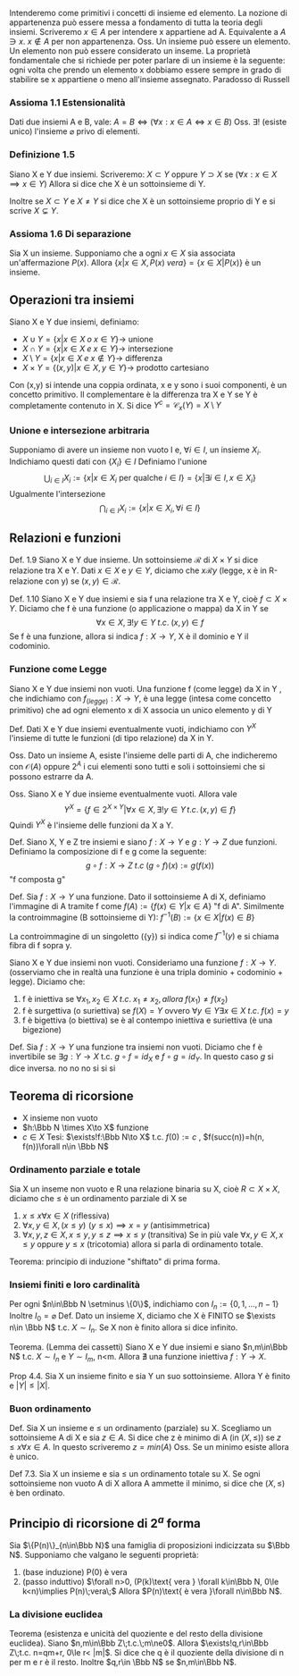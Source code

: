 Intenderemo come primitivi i concetti di insieme ed elemento.
La nozione di appartenenza può essere messa a fondamento di tutta la teoria degli insiemi.
Scriveremo $x\in A$ per intendere x appartiene ad A. Equivalente a $A\ni x$.
$x\notin A$ per non appartenenza.
Oss. Un insieme può essere un elemento. Un elemento non può essere considerato un inseme.
La proprietà fondamentale che si richiede per poter parlare di un insieme è la seguente: ogni volta che prendo un elemento x dobbiamo essere sempre in grado di stabilire se x appartiene o meno all'insieme assegnato.
Paradosso di Russell
### Assioma 1.1 Estensionalità
Dati due insiemi A e B, vale: $A=B \iff (\forall x:x\in A\iff x\in B)$
Oss. $\exists!$ (esiste unico) l'insieme $\varnothing$ privo di elementi.
### Definizione 1.5
Siano X e Y due insiemi. Scriveremo:
$X\subset Y$ oppure $Y\supset X$ se $(\forall x: x\in X \implies x \in Y)$
Allora si dice che X è un sottoinsieme di Y.

Inoltre se $X\subset Y$ e $X\ne Y$ si dice che X è un sottoinsieme proprio di Y e si scrive $X\subsetneq Y$.
### Assioma 1.6 Di separazione
Sia X un insieme. Supponiamo che a ogni $x\in X$ sia associata un'affermazione $P(x)$. Allora $\{x|x\in X, P(x)\;vera\}=\{x\in X|P(x)\}$ è un insieme. 

## Operazioni tra insiemi

Siano X e Y due insiemi, definiamo:
- $X\cup Y = \{x|x\in X\;o\; x\in Y\}\rightarrow$ unione
- $X\cap Y=\{x|x\in X\; e \; x\in Y\}\rightarrow$ intersezione
- $X\setminus Y=\{x|x\in X\; e \; x\notin Y\}\rightarrow$ differenza
- $X\times Y=\{(x,y)|x\in X,y\in Y\}\rightarrow$ prodotto cartesiano

Con (x,y) si intende una coppia ordinata, x e y sono i suoi componenti, è un concetto primitivo.
Il complementare è la differenza tra X e Y se Y è completamente contenuto in X. Si dice $Y^c=\mathcal C_x(Y)=X\setminus Y$

### Unione e intersezione arbitraria
Supponiamo di avere un insieme non vuoto I e, $\forall i\in I$, un insieme $X_i$. Indichiamo questi dati con $\{X_i\}\in I$
Definiamo l'unione $$\bigcup_{i\in I} X_i:=\{x|x\in X_i\text{ per qualche }i\in I\}=\{x|\exists i\in I,x\in X_i\}$$
Ugualmente l'intersezione $$\bigcap_{i\in I}X_i:=\{x|x\in X_i,\forall i\in I\}$$
## Relazioni e funzioni
Def. 1.9 Siano X e Y due insieme. Un sottoinsieme $\mathcal R$ di $X\times Y$ si dice relazione tra X e Y. Dati $x\in X$ e $y\in Y$, diciamo che $x\mathcal R y$ (legge, x è in R-relazione con y) se $(x,y)\in\mathcal R$.

Def. 1.10 Siano X e Y due insiemi e sia f una relazione tra X e Y, cioè $f\subset X\times Y$. Diciamo che f è una funzione (o applicazione o mappa) da X in Y se $$\forall x\in X, \exists!y\in Y\;t.c.\;(x,y)\in f$$
Se f è una funzione, allora si indica $f:X\to Y$,  X è il dominio e Y il codominio.
### Funzione come Legge
Siano X e Y due insiemi non vuoti. Una funzione f (come legge) da X in Y , che indichiamo con $f_{(legge)}:X\to Y$, è una legge (intesa come concetto primitivo) che ad ogni elemento x di X associa un unico elemento y di Y

Def. Dati X e Y due insiemi eventualmente vuoti, indichiamo con $Y^X$ l'insieme  di tutte le funzioni (di tipo relazione) da X in Y.

Oss. Dato un insieme A, esiste l'insieme delle parti di A, che indicheremo con $\mathcal O(A)$ oppure $2^A$ i cui elementi sono tutti e soli i sottoinsiemi che si possono estrarre da A. 

Oss. Siano X e Y due insieme eventualmente vuoti. Allora vale
$$Y^X=\{f\in2^{X\times Y}|\forall x\in X,\exists!y\in Y\, t.c.\, (x,y)\in f\}$$
Quindi $Y^X$ è l'insieme delle funzioni da X a Y.

Def. Siano X, Y e Z tre insiemi e siano $f:X\to Y$ e $g:Y\to Z$ due funzioni. Definiamo la composizione di f e g come la seguente:
$$g\circ f:X\to Z\; t.c\; (g\circ f)(x):=g(f(x))$$
"f composta g"

Def. Sia $f:X\to Y$ una funzione. Dato il sottoinsieme A di X, definiamo l'immagine di A tramite f come $f(A):=\{f(x)\in Y|x\in A\}$  "f di A". 
Similmente la controimmagine (B sottoinsieme di Y): $f^{-1}(B):=\{x\in X|f(x)\in B\}$

La controimmagine di un singoletto ({y}) si indica come $f^{-1}(y)$ e si chiama fibra di f sopra y.

Siano X e Y due insiemi non vuoti. Consideriamo una funzione $f:X\to Y$. (osserviamo che in realtà una funzione è una tripla dominio + codominio + legge).
Diciamo che:
1. f è iniettiva se $\forall x_1, x_2\in X\; t.c.\; x_1\ne x_2,allora\;f(x_1)\ne f(x_2)$
2. f è surgettiva (o suriettiva) se $f(X)=Y$ ovvero $\forall y\in Y\exists x\in X\; t.c.\; f(x)=y$
3. f è bigettiva (o biettiva) se è al contempo iniettiva e suriettiva (è una bigezione)

Def. Sia $f:X\to Y$ una funzione tra insiemi non vuoti. Diciamo che f è invertibile se $\exists g:Y\to X$ t.c. $g\circ f=id_X$ e $f\circ g=id_Y$. In questo caso $g$ si dice inversa.
no no
no si
si si

## Teorema di ricorsione
- X insieme non vuoto
- $h:\Bbb N \times X\to X$ funzione
- $c\in X$
Tesi: $\exists!f:\Bbb N\to X$ t.c. $f(0):=c$ , $f(succ(n))=h(n, f(n))\forall n\in \Bbb N$

### Ordinamento parziale e totale
Sia X un inseme non vuoto e R una relazione binaria su X, cioè $R\subset X\times X$, diciamo che $\le$ è un ordinamento parziale di X se
1. $x\le x\forall x\in X$ (riflessiva)
2. $\forall x,y\in X, (x\le y)\, \, (y\le x) \implies x=y$ (antisimmetrica)
3. $\forall x,y, z\in X, x\le y, y\le z\implies x\le y$ (transitiva)
Se in più vale $\forall x, y\in X, x\le y$ oppure $y\le x$ (tricotomia) allora si parla di ordinamento totale.

Teorema: principio di induzione "shiftato" di prima forma.

### Insiemi finiti e loro cardinalità
Per ogni $n\in\Bbb N \setminus \{0\}$, indichiamo con $I_n:=\{0,1,\dots,n-1\}$
Inoltre $I_0=\varnothing$
Def. Dato un insieme X, diciamo che X è FINITO se $\exists n\in \Bbb N$ t.c. $X\sim I_n$. Se X non è finito allora si dice infinito.

Teorema. (Lemma dei cassetti)
Siano X e Y due insiemi e siano $n,m\in\Bbb N$ t.c. $X\sim I_n$ e $Y\sim I_m$, n<m.
Allora $\nexists$ una funzione iniettiva $f:Y\to X$.


Prop 4.4. Sia X un insieme finito e sia Y un suo sottoinsieme. Allora Y è finito e $|Y|\le|X|$.

### Buon ordinamento
Def. Sia X un insieme e $\le$ un ordinamento (parziale) su X. Scegliamo un sottoinsieme A di X e sia $z\in A$. Si dice che z è minimo di A (in $(X,\le)$) se $z\le x\forall x\in A$. In questo scriveremo $z=min(A)$
Oss. Se un minimo esiste allora è unico.

Def 7.3. Sia X un insieme e sia $\le$ un ordinamento totale su X. Se ogni sottoinsieme non vuoto A di X allora A ammette il minimo, si dice che $(X,\le)$ è ben ordinato.

## Principio di ricorsione di $2^a$ forma
Sia $\{P(n)\}_{n\in\Bbb N}$ una famiglia di proposizioni indicizzata su $\Bbb N$. Supponiamo che valgano le seguenti proprietà:
1. (base induzione) P(0) è vera
2. (passo induttivo) $\forall n>0, (P(k)\text{ vera } \forall k\in\Bbb N, 0\le k<n)\implies P(n)\;vera\;$
Allora $P(n)\text{ è vera }\forall n\in\Bbb N$.

### La divisione euclidea
Teorema (esistenza e unicità del quoziente e del resto della divisione euclidea).
Siano $n,m\in\Bbb Z\;t.c.\;m\ne0$. Allora $\exists!q,r\in\Bbb Z\;t.c. n=qm+r, 0\le r< |m|$. Si dice che q è il quoziente della divisione di n per m e r è il resto. Inoltre $q,r\in \Bbb N$ se $n,m\in\Bbb N$.
